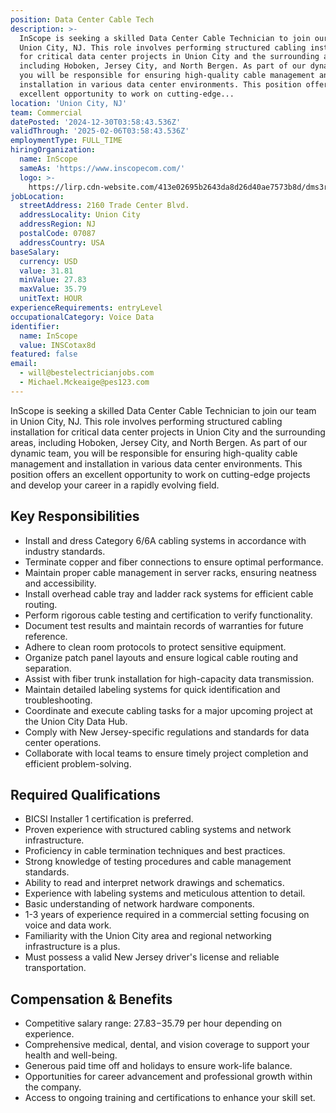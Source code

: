 ```yaml
---
position: Data Center Cable Tech
description: >-
  InScope is seeking a skilled Data Center Cable Technician to join our team in
  Union City, NJ. This role involves performing structured cabling installation
  for critical data center projects in Union City and the surrounding areas,
  including Hoboken, Jersey City, and North Bergen. As part of our dynamic team,
  you will be responsible for ensuring high-quality cable management and
  installation in various data center environments. This position offers an
  excellent opportunity to work on cutting-edge...
location: 'Union City, NJ'
team: Commercial
datePosted: '2024-12-30T03:58:43.536Z'
validThrough: '2025-02-06T03:58:43.536Z'
employmentType: FULL_TIME
hiringOrganization:
  name: InScope
  sameAs: 'https://www.inscopecom.com/'
  logo: >-
    https://lirp.cdn-website.com/413e02695b2643da8d26d40ae7573b8d/dms3rep/multi/opt/Inscope+logo+for+website-a85d3781-1920w.png
jobLocation:
  streetAddress: 2160 Trade Center Blvd.
  addressLocality: Union City
  addressRegion: NJ
  postalCode: 07087
  addressCountry: USA
baseSalary:
  currency: USD
  value: 31.81
  minValue: 27.83
  maxValue: 35.79
  unitText: HOUR
experienceRequirements: entryLevel
occupationalCategory: Voice Data
identifier:
  name: InScope
  value: INSCotax8d
featured: false
email:
  - will@bestelectricianjobs.com
  - Michael.Mckeaige@pes123.com
---
```




InScope is seeking a skilled Data Center Cable Technician to join our team in Union City, NJ. This role involves performing structured cabling installation for critical data center projects in Union City and the surrounding areas, including Hoboken, Jersey City, and North Bergen. As part of our dynamic team, you will be responsible for ensuring high-quality cable management and installation in various data center environments. This position offers an excellent opportunity to work on cutting-edge projects and develop your career in a rapidly evolving field.

## Key Responsibilities
- Install and dress Category 6/6A cabling systems in accordance with industry standards.
- Terminate copper and fiber connections to ensure optimal performance.
- Maintain proper cable management in server racks, ensuring neatness and accessibility.
- Install overhead cable tray and ladder rack systems for efficient cable routing.
- Perform rigorous cable testing and certification to verify functionality.
- Document test results and maintain records of warranties for future reference.
- Adhere to clean room protocols to protect sensitive equipment.
- Organize patch panel layouts and ensure logical cable routing and separation.
- Assist with fiber trunk installation for high-capacity data transmission.
- Maintain detailed labeling systems for quick identification and troubleshooting.
- Coordinate and execute cabling tasks for a major upcoming project at the Union City Data Hub.
- Comply with New Jersey-specific regulations and standards for data center operations.
- Collaborate with local teams to ensure timely project completion and efficient problem-solving.

## Required Qualifications
- BICSI Installer 1 certification is preferred.
- Proven experience with structured cabling systems and network infrastructure.
- Proficiency in cable termination techniques and best practices.
- Strong knowledge of testing procedures and cable management standards.
- Ability to read and interpret network drawings and schematics.
- Experience with labeling systems and meticulous attention to detail.
- Basic understanding of network hardware components.
- 1-3 years of experience required in a commercial setting focusing on voice and data work.
- Familiarity with the Union City area and regional networking infrastructure is a plus.
- Must possess a valid New Jersey driver's license and reliable transportation.

## Compensation & Benefits
- Competitive salary range: $27.83-$35.79 per hour depending on experience.
- Comprehensive medical, dental, and vision coverage to support your health and well-being.
- Generous paid time off and holidays to ensure work-life balance.
- Opportunities for career advancement and professional growth within the company.
- Access to ongoing training and certifications to enhance your skill set.